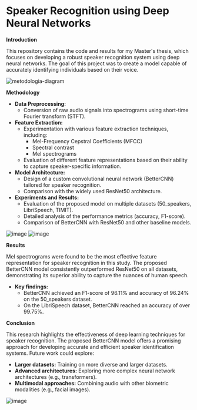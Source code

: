 # Speaker Recognition using Deep Neural Networks

**Introduction**

This repository contains the code and results for my Master's thesis, which focuses on developing a robust speaker recognition system using deep neural networks. The goal of this project was to create a model capable of accurately identifying individuals based on their voice.

![metodologia-diagram](https://github.com/user-attachments/assets/b2c6b5b3-6072-4b29-a148-2508662223e6)


**Methodology**
* **Data Preprocessing:**
  * Conversion of raw audio signals into spectrograms using short-time Fourier transform (STFT).
* **Feature Extraction:**
  * Experimentation with various feature extraction techniques, including:
    * Mel-Frequency Cepstral Coefficients (MFCC)
    * Spectral contrast
    * Mel spectrograms
  * Evaluation of different feature representations based on their ability to capture speaker-specific information.
* **Model Architecture:**
  * Design of a custom convolutional neural network (BetterCNN) tailored for speaker recognition.
  * Comparison with the widely used ResNet50 architecture.
* **Experiments and Results:**
  * Evaluation of the proposed model on multiple datasets (50_speakers, LibriSpeech, TIMIT).
  * Detailed analysis of the performance metrics (accuracy, F1-score).
  * Comparison of BetterCNN with ResNet50 and other baseline models.
  
![image](https://github.com/user-attachments/assets/9a161b66-c64c-4788-a387-8477e2faaade)
![image](https://github.com/user-attachments/assets/cf249a58-0fe6-4ac5-b984-2078d131d1f3)

**Results**

Mel spectrograms were found to be the most effective feature representation for speaker recognition in this study. The proposed BetterCNN model consistently outperformed ResNet50 on all datasets, demonstrating its superior ability to capture the nuances of human speech.

* **Key findings:**
  * BetterCNN achieved an F1-score of 96.11% and accuracy of 96.24% on the 50_speakers dataset.
  * On the LibriSpeech dataset, BetterCNN reached an accuracy of over 99.75%.

**Conclusion**

This research highlights the effectiveness of deep learning techniques for speaker recognition. The proposed BetterCNN model offers a promising approach for developing accurate and efficient speaker identification systems. Future work could explore:

* **Larger datasets:** Training on more diverse and larger datasets.
* **Advanced architectures:** Exploring more complex neural network architectures (e.g., transformers).
* **Multimodal approaches:** Combining audio with other biometric modalities (e.g., facial images).

![image](https://github.com/user-attachments/assets/e122115e-04fc-4472-9e22-f33b448faa6f)
